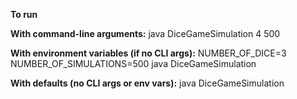**To run**

**With command-line arguments:**
java DiceGameSimulation 4 500

**With environment variables (if no CLI args):**
NUMBER_OF_DICE=3 NUMBER_OF_SIMULATIONS=500 java DiceGameSimulation

**With defaults (no CLI args or env vars):**
java DiceGameSimulation
